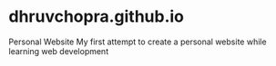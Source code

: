 # dhruvchopra.github.io
Personal Website
My first attempt to create a personal website while learning web development

